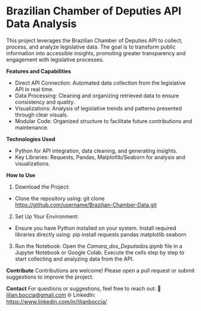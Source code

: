 # Brazilian Chamber of Deputies API Data Analysis
This project leverages the Brazilian Chamber of Deputies API to collect, process, and analyze legislative data. The goal is to transform public information into accessible insights, promoting greater transparency and engagement with legislative processes.

**Features and Capabilities**
- Direct API Connection: Automated data collection from the legislative API in real time.
- Data Processing: Cleaning and organizing retrieved data to ensure consistency and quality.
- Visualizations: Analysis of legislative trends and patterns presented through clear visuals.
- Modular Code: Organized structure to facilitate future contributions and maintenance.

**Technologies Used**
- Python for API integration, data cleaning, and generating insights.
- Key Libraries: Requests, Pandas, Matplotlib/Seaborn for analysis and visualizations.

**How to Use**
1. Download the Project:
- Clone the repository using:
git clone https://github.com/username/Brazilian-Chamber-Data.git  

2. Set Up Your Environment:
- Ensure you have Python installed on your system. Install required libraries directly using:
pip install requests pandas matplotlib seaborn  

3. Run the Notebook:
Open the _Camara_dos_Deputados.ipynb_ file in a Jupyter Notebook or Google Colab.
Execute the cells step by step to start collecting and analyzing data from the API.

**Contribute**
Contributions are welcome! Please open a pull request or submit suggestions to improve the project.

**Contact**
For questions or suggestions, feel free to reach out:
📧 lilian.boccia@gmail.com
🌐 LinkedIn: https://www.linkedin.com/in/lilianboccia/
